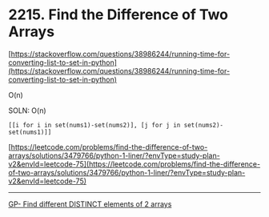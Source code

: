 # 2215. Find the Difference of Two Arrays

[https://stackoverflow.com/questions/38986244/running-time-for-converting-list-to-set-in-python](https://stackoverflow.com/questions/38986244/running-time-for-converting-list-to-set-in-python)

O(n)

SOLN: O(n)

`[[i for i in set(nums1)-set(nums2)], [j for j in set(nums2)-set(nums1)]]`

[https://leetcode.com/problems/find-the-difference-of-two-arrays/solutions/3479766/python-1-liner/?envType=study-plan-v2&envId=leetcode-75](https://leetcode.com/problems/find-the-difference-of-two-arrays/solutions/3479766/python-1-liner/?envType=study-plan-v2&envId=leetcode-75)

---

[GP- Find different DISTINCT elements of 2 arrays](GP-%20Find%20different%20DISTINCT%20elements%20of%202%20arrays%20bf70d5c4a39746cf9cf56b77826ffada.md)